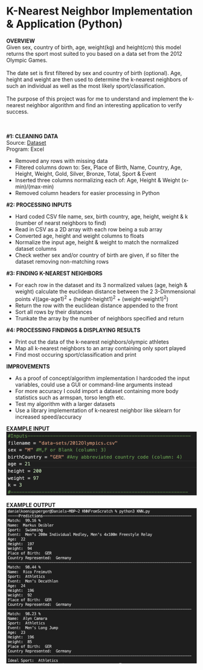 # K-Nearest Neighbor Implementation & Application (Python)

**OVERVIEW**
<br>
Given sex, country of birth, age, weight(kg) and height(cm) this model returns the sport most suited to you based on a data set from the 2012 Olympic Games.
<br><br>
The date set is first filtered by sex and country of birth (optional). Age, height and weight are then used to determine the k-nearest neighbors of such an individual as well as the most likely sport/classification.
<br><br>
The purpose of this project was for me to understand and implement the k-nearest neighbor algorithm and find an interesting application to verify success.
<br>
<br>
<br>

**#1: CLEANING DATA**
<br>
Source: [Dataset](https://www.theguardian.com/sport/datablog/2012/aug/07/olympics-2012-athletes-age-weight-height#data)
<br>
Program: Excel
* Removed any rows with missing data
* Filtered columns down to: Sex, Place of Birth, Name, Country, Age, Height, Weight, Gold, Silver, Bronze, Total, Sport & Event
* Inserted three columns normalizing each of: Age, Height & Weight (x-min)/(max-min)
* Removed column headers for easier processing in Python

**#2: PROCESSING INPUTS**
* Hard coded CSV file name, sex, birth country, age, height, weight & k (number of nearst neighbors to find)
* Read in CSV as a 2D array with each row being a sub array
* Converted age, height and weight columns to floats
* Normalize the input age, height & weight to match the normalized dataset columns
* Check wether sex and/or country of birth are given, if so filter the dataset removing non-matching rows

**#3: FINDING K-NEAREST NEIGHBORS**
* For each row in the dataset and its 3 normalized values (age, heigh & weight) calculate the euclidean distance between the 2 3-Dimmensional points
&radic;((age-age1)<sup>2</sup> + (height-height1)<sup>2</sup> + (weight-weight1)<sup>2</sup>)
* Return the row with the euclidean distance appended to the front
* Sort all rows by their distances
* Trunkate the array by the number of neighbors specified and return

**#4: PROCESSING FINDINGS & DISPLAYING RESULTS**
* Print out the data of the k-nearest neighbors/olympic athletes
* Map all k-nearest neighbors to an array containing only sport played
* Find most occuring sport/classification and print

**IMPROVEMENTS**
* As a proof of concept/algorithm implementation I hardcoded the input variables, could use a GUI or command-line arguments instead
* For more accuracy I could import a dataset containing more body statistics such as armspan, torso length etc.
* Test my algorithm with a larger datasets
* Use a library implementation of k-nearest neighbor like sklearn for increased speed/accuracy

**EXAMPLE INPUT**
<br>
![](exampleInput.png)

**EXAMPLE OUTPUT**
<br>
![](exampleOutput.png)


